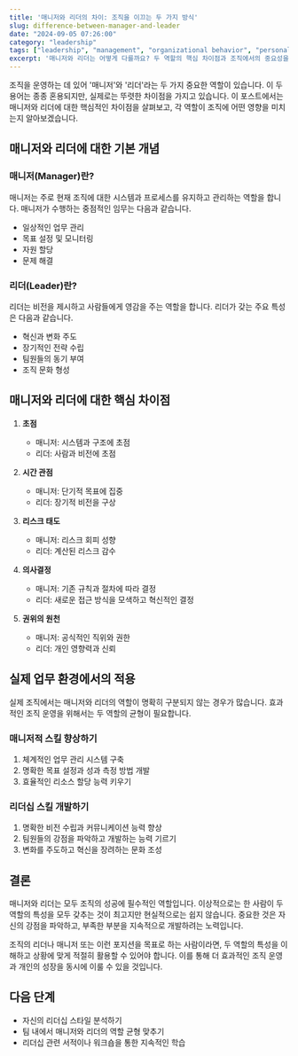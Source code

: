 ```yaml
---
title: '매니저와 리더의 차이: 조직을 이끄는 두 가지 방식'
slug: difference-between-manager-and-leader
date: "2024-09-05 07:26:00"
category: "leadership"
tags: ["leadership", "management", "organizational behavior", "personal development"]
excerpt: '매니저와 리더는 어떻게 다를까요? 두 역할의 핵심 차이점과 조직에서의 중요성을 알아봅니다.'
---
```


조직을 운영하는 데 있어 '매니저'와 '리더'라는 두 가지 중요한 역할이 있습니다. 이 두 용어는 종종 혼용되지만, 실제로는 뚜렷한 차이점을 가지고 있습니다. 이 포스트에서는 매니저와 리더에 대한 핵심적인 차이점을 살펴보고, 각 역할이 조직에 어떤 영향을 미치는지 알아보겠습니다.

## 매니저와 리더에 대한 기본 개념

### 매니저(Manager)란?
매니저는 주로 현재 조직에 대한 시스템과 프로세스를 유지하고 관리하는 역할을 합니다. 매니저가 수행하는 중점적인 임무는 다음과 같습니다.

- 일상적인 업무 관리
- 목표 설정 및 모니터링
- 자원 할당
- 문제 해결

### 리더(Leader)란?
리더는 비전을 제시하고 사람들에게 영감을 주는 역할을 합니다. 리더가 갖는 주요 특성은 다음과 같습니다.

- 혁신과 변화 주도
- 장기적인 전략 수립
- 팀원들의 동기 부여
- 조직 문화 형성

## 매니저와 리더에 대한 핵심 차이점

1. **초점**
    - 매니저: 시스템과 구조에 초점
    - 리더: 사람과 비전에 초점

2. **시간 관점**
    - 매니저: 단기적 목표에 집중
    - 리더: 장기적 비전을 구상

3. **리스크 태도**
    - 매니저: 리스크 회피 성향
    - 리더: 계산된 리스크 감수

4. **의사결정**
    - 매니저: 기존 규칙과 절차에 따라 결정
    - 리더: 새로운 접근 방식을 모색하고 혁신적인 결정

5. **권위의 원천**
    - 매니저: 공식적인 직위와 권한
    - 리더: 개인 영향력과 신뢰

## 실제 업무 환경에서의 적용

실제 조직에서는 매니저와 리더의 역할이 명확히 구분되지 않는 경우가 많습니다. 효과적인 조직 운영을 위해서는 두 역할의 균형이 필요합니다.

### 매니저적 스킬 향상하기
1. 체계적인 업무 관리 시스템 구축
2. 명확한 목표 설정과 성과 측정 방법 개발
3. 효율적인 리소스 할당 능력 키우기

### 리더십 스킬 개발하기
1. 명확한 비전 수립과 커뮤니케이션 능력 향상
2. 팀원들의 강점을 파악하고 개발하는 능력 기르기
3. 변화를 주도하고 혁신을 장려하는 문화 조성

## 결론

매니저와 리더는 모두 조직의 성공에 필수적인 역할입니다. 이상적으로는 한 사람이 두 역할의 특성을 모두 갖추는 것이 최고지만 현실적으로는 쉽지 않습니다. 중요한 것은 자신의 강점을 파악하고, 부족한 부분을 지속적으로 개발하려는 노력입니다.

조직의 리더나 매니저 또는 이런 포지션을 목표로 하는 사람이라면, 두 역할의 특성을 이해하고 상황에 맞게 적절히 활용할 수 있어야 합니다. 이를 통해 더 효과적인 조직 운영과 개인의 성장을 동시에 이룰 수 있을 것입니다.

## 다음 단계
- 자신의 리더십 스타일 분석하기
- 팀 내에서 매니저와 리더의 역할 균형 맞추기
- 리더십 관련 서적이나 워크숍을 통한 지속적인 학습
